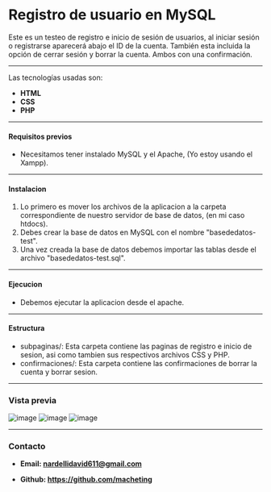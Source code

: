 # Registro de usuario en MySQL


Este es un testeo de registro e inicio de sesión de usuarios, al iniciar sesión o registrarse aparecerá abajo el ID de la cuenta. También esta incluida la opción de cerrar sesión y borrar la cuenta. Ambos con una confirmación.

------------

Las tecnologías usadas son:
- **HTML**
- **CSS**
- **PHP**

------------

#### Requisitos previos
- Necesitamos tener instalado MySQL y el Apache, (Yo estoy usando el Xampp).

------------

#### Instalacion
1. Lo primero es mover los archivos de la aplicacion a la carpeta correspondiente de nuestro servidor de base de datos, (en mi caso htdocs).
2. Debes crear la base de datos en MySQL con el nombre "basededatos-test".
3. Una vez creada la base de datos debemos importar las tablas desde el archivo "basededatos-test.sql".


------------


#### Ejecucion 
- Debemos ejecutar la aplicacion desde el apache.


------------

#### Estructura
- subpaginas/: Esta carpeta contiene las paginas de registro e inicio de sesion, asi como tambien sus respectivos archivos CSS y PHP.
- confirmaciones/: Esta carpeta contiene las confirmaciones de borrar la cuenta y borrar sesion.


------------
### Vista previa

![image](https://github.com/macheting/Registro-de-usario-en-MySQL/assets/151371549/a3545894-8c70-4727-938d-69d9ed283c5f)
![image](https://github.com/macheting/Registro-de-usario-en-MySQL/assets/151371549/29c36d05-b497-41d3-91ed-3f7f30accdc3)
![image](https://github.com/macheting/Registro-de-usario-en-MySQL/assets/151371549/569bf21c-9075-4f40-a450-bd592220886e)

------------


### Contacto
- **Email: nardellidavid611@gmail.com**

- **Github: https://github.com/macheting**
